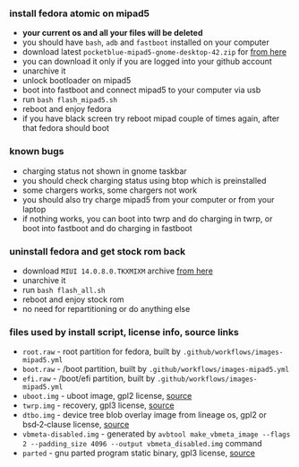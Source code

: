 ### install fedora atomic on mipad5

- **your current os and all your files will be deleted**
- you should have `bash`, `adb` and `fastboot` installed on your computer
- download latest `pocketblue-mipad5-gnome-desktop-42.zip` for [from here](https://github.com/onesaladleaf/pocketblue/actions/workflows/images-mipad5.yml)
- you can download it only if you are logged into your github account
- unarchive it
- unlock bootloader on mipad5
- boot into fastboot and connect mipad5 to your computer via usb
- run `bash flash_mipad5.sh`
- reboot and enjoy fedora
- if you have black screen try reboot mipad couple of times again, after that fedora should boot

### known bugs

- charging status not shown in gnome taskbar
- you should check charging status using btop which is preinstalled
- some chargers works, some chargers not work
- you should also try charge mipad5 from your computer or from your laptop
- if nothing works, you can boot into twrp and do charging in twrp, or boot into fastboot and do charging in fastboot

### uninstall fedora and get stock rom back

- download `MIUI 14.0.8.0.TKXMIXM` archive [from here](https://miuirom.org/tablets/xiaomi-pad-5)
- unarchive it
- run `bash flash_all.sh`
- reboot and enjoy stock rom
- no need for repartitioning or do anything else

### files used by install script, license info, source links

- `root.raw` - root partition for fedora, built by `.github/workflows/images-mipad5.yml`
- `boot.raw` - /boot partition, built by `.github/workflows/images-mipad5.yml`
- `efi.raw` - /boot/efi partition, built by `.github/workflows/images-mipad5.yml`
- `uboot.img` - uboot image, gpl2 license, [source](https://gitlab.com/sm8150-mainline/u-boot/-/jobs?kind=BUILD)
- `twrp.img` - recovery, gpl3 license, [source](https://github.com/map220v/android_device_xiaomi_nabu)
- `dtbo.img` - device tree blob overlay image from lineage os, gpl2 or bsd‑2‑clause license, [source](https://github.com/ArKT-7/automated-nabu-lineage-installer)
- `vbmeta-disabled.img` - generated by `avbtool make_vbmeta_image --flags 2 --padding_size 4096 --output vbmeta_disabled.img` command
- `parted` - gnu parted program static binary, gpl3 license, [source](https://github.com/gmankab/parted)

